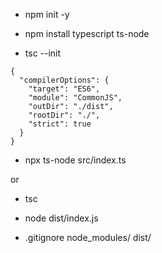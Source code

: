 - npm init -y
  
- npm install typescript ts-node
  
- tsc --init

```
{
  "compilerOptions": {
    "target": "ES6",
    "module": "CommonJS",
    "outDir": "./dist",
    "rootDir": "./",
    "strict": true
  }
}
```

- npx ts-node src/index.ts

or 

- tsc
- node dist/index.js


- .gitignore
   node_modules/
   dist/
